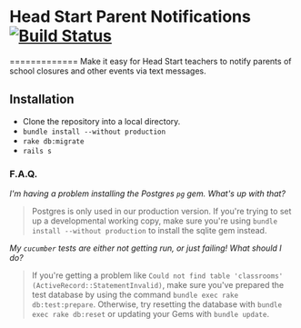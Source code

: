 # Head Start Parent Notifications [![Build Status](https://travis-ci.org/CSC322-Grinnell/notifications.svg?branch=dev)](https://travis-ci.org/CSC322-Grinnell/notifications)
=============
Make it easy for Head Start teachers to notify parents of school closures and other events via text messages.


## Installation
* Clone the repository into a local directory.
* `bundle install --without production`
* `rake db:migrate`
* `rails s`

### F.A.Q.
_I'm having a problem installing the Postgres `pg` gem. What's up with that?_

> Postgres is only used in our production version. If you're trying to set up a developmental working copy, make sure you're using `bundle install --without production` to install the sqlite gem instead.

_My `cucumber` tests are either not getting run, or just failing!  What should I do?_

> If you're getting a problem like `Could not find table 'classrooms' (ActiveRecord::StatementInvalid)`, make sure you've prepared the test database by using the command `bundle exec rake db:test:prepare`.  Otherwise, try resetting the database with `bundle exec rake db:reset` or updating your Gems with `bundle update`.

